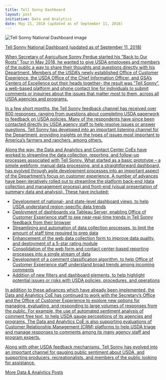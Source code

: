 ```yaml
---
title: Tell Sonny Dashboard
layout: post
initiative: Data and Analytics
date: May 21, 2018 (updated as of September 11, 2018)
---
```

<img src="{{site.baseurl}}/images/data-analytics/tell-sonny.png" alt="Tell Sonny National Dashboard image" class="img-responsive">
<a href="{{site.baseurl}}/images/data-analytics/tell-sonny.png" target="_blank" rel="noopener noreferrer">
<p class="caption">Tell Sonny National Dashboard (updated as of September 11, 2018)</p>

When Secretary of Agriculture Sonny Perdue started his “Back to Our Roots” Tour in May 2018, he wanted to give USDA employees and members of the public a way to share their thoughts and questions directly with his Department. Members of the USDA’s newly established Office of Customer Experience, the USDA Office of the Chief Information Officer, and GSA’s Centers of Excellence put their heads together- the result was “Tell Sonny”, a web-based platform and phone contact line for individuals to submit comments or inquiries about the issues that matter most to them, across all USDA agencies and programs.

In a few short months, the Tell Sonny feedback channel has received over 800 responses, ranging from questions about completing USDA paperwork to feedback on USDA policies. Many of the respondents have since been contacted directly by USDA agency staff to help resolve issues or answer questions. Tell Sonny has developed into an important listening channel for the Department, providing insights on the types of issues most important to America’s farmers and ranchers, among others.

Along the way, the Data and Analytics and Contact Center CoEs have worked to streamline the data collection, reporting, and follow-up processes associated with Tell Sonny. What started as a basic prototype – a simple webform, manual data processing, and a straightforward dashboard, has evolved through agile development processes into an important aspect of the Department’s focus on customer experience. A number of advances have been iteratively rolled out to streamline the platform back-end (data collection and management process) and front-end (visual presentation of summary data and analysis). These have included:

- Development of national- and state-level dashboard views, to help USDA understand region-specific data trends
- Deployment of dashboards via Tableau Server, enabling Office of Customer Experience staff to see near-real-time trends in Tell Sonny feedback from their browser
- Streamlining and automation of data collection processes, to limit the amount of staff time required to prep data
- Enhancement of the web data collection form to improve data quality, and deployment of a 5-star rating module
- Consolidation of the web form and contact center-based reporting processes into a single stream of data
- Development of a comment classification algorithm, to help Office of Customer Experience staff understand broad trends among incoming comments
- Addition of new filters and dashboard elements, to help highlight potential issues or risks with USDA policies, procedures, and operations
    
In addition to these advances which have already been implemented, the Data and Analytics CoE has continued to work with the Secretary’s Office and the Office of Customer Experience to explore new options for managing, evaluating, and responding to large volumes of responses from the public. For example, the use of automated sentiment analysis of comment free text, to help USDA gauge perceptions of its agencies and programs. The Data and Analytics CoE is also supporting evaluations of Customer Relationship Management (CRM) platforms to help USDA triage and manage responses to comments among its many agency staff and program experts.

Along with other USDA feedback mechanisms, Tell Sonny has evolved into an important channel for gauging public sentiment about USDA, and supporting producers, recreationalists, and members of the public looking for assistance.

<a href="{{site.baseurl}}/coe/data-analytics.html#coe-updates" class="usa-button">More Data & Analytics Posts</a>
